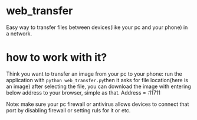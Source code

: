 # web_transfer
Easy way to transfer files between devices(like your pc and your phone) in a network.

# how to work with it?
Think you want to transfer an image from your pc to your phone:
run the application with ```python web_transfer.py```then it asks for file location(here is an image) after selecting the file, you can download the image with entering below address to your browser, simple as that.
Address = <your pc ip address>:11711

Note: make sure your pc firewall or antivirus allows devices to connect that port by disabling firewall or setting ruls for it or etc.
